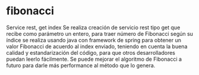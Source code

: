 # fibonacci
Service rest, get index 
Se realiza creación de servicio rest tipo get que recibe como parámetro un entero, para traer número de Fibonacci según su índice se realiza usando java con framework de spring para obtener un valor Fibonacci de acuerdo al index enviado, teniendo en cuenta la buena calidad y estandarización del código, para que otros desarrolladores puedan leerlo fácilmente.
Se puede mejorar el algoritmo de Fibonacci a futuro para darle más performance al método que lo genera.
